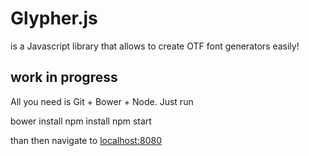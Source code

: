 Glypher.js
==========

is a Javascript library that allows to create OTF font generators easily!

## work in progress

All you need is Git + Bower + Node.
Just run

  bower install
  npm install
  npm start

than then navigate to [localhost:8080](http://localhost:8080/)
